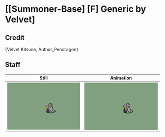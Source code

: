 # [\[Summoner-Base\] \[F\] Generic by Velvet]

## Credit

{Velvet Kitsune, Author_Pendragon}
	
## Staff

| Still | Animation |
| :---: | :-------: |
| ![Staff still](./Staff_000.png) | ![Staff animation](./Staff.gif) |

